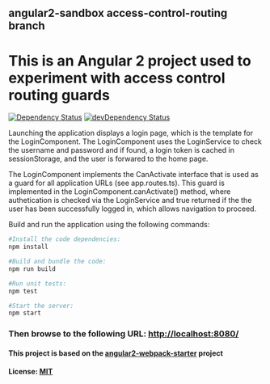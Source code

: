 ## angular2-sandbox access-control-routing branch

# This is an Angular 2 project used to experiment with access control routing guards

[![Dependency Status](https://david-dm.org/preboot/angular2-webpack/status.svg)](https://david-dm.org/preboot/angular2-webpack#info=dependencies) [![devDependency Status](https://david-dm.org/preboot/angular2-webpack/dev-status.svg)](https://david-dm.org/preboot/angular2-webpack#info=devDependencies)


Launching the application displays a login page, which is the template for the LoginComponent. The LoginComponent
uses the LoginService to check the username and password and if found, a login token is cached in sessionStorage, and the
user is forwared to the home page.

The LoginComponent implements the CanActivate interface that is used as a guard
for all application URLs (see app.routes.ts). This guard is implemented in the LoginComponent.canActivate() method, where authetication is checked
via the LoginService and true returned if the the user has been successfully logged in, which allows navigation to proceed.

Build and run the application using the following commands:
```bash
#Install the code dependencies:
npm install

#Build and bundle the code:
npm run build

#Run unit tests:
npm test

#Start the server:
npm start
```
### Then browse to the following URL: [http://localhost:8080/](http://localhost:8080/)

#### This project is based on the [angular2-webpack-starter](https://github.com/preboot/angular2-webpack/) project

#### License: [MIT](/LICENSE)

